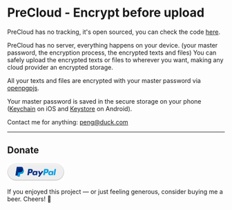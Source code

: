 # PreCloud - Encrypt before upload

PreCloud has no tracking, it's open sourced, you can check the code [here](https://github.com/penghuili/PreCloud).

PreCloud has no server, everything happens on your device. (your master password, the encryption process, the encrypted texts and files)
You can safely upload the encrypted texts or files to wherever you want, making any cloud provider an encrypted storage.

All your texts and files are encrypted with your master password via [openpgpjs](https://github.com/openpgpjs/openpgpjs).

Your master password is saved in the secure storage on your phone ([Keychain](https://developer.apple.com/documentation/security/keychain_services) on iOS and [Keystore](https://developer.android.com/training/articles/keystore) on Android).

Contact me for anything: peng@duck.com

---

## Donate
<a href="https://paypal.me/penghuili/" target="_blank"><img src="src/assets/paypal.png" height="40"></a> 

If you enjoyed this project — or just feeling generous, consider buying me a beer. Cheers! :beers: